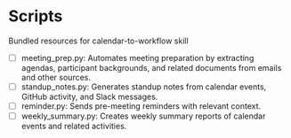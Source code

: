 # Scripts

Bundled resources for calendar-to-workflow skill

- [ ] meeting_prep.py: Automates meeting preparation by extracting agendas, participant backgrounds, and related documents from emails and other sources.
- [ ] standup_notes.py: Generates standup notes from calendar events, GitHub activity, and Slack messages.
- [ ] reminder.py: Sends pre-meeting reminders with relevant context.
- [ ] weekly_summary.py: Creates weekly summary reports of calendar events and related activities.
